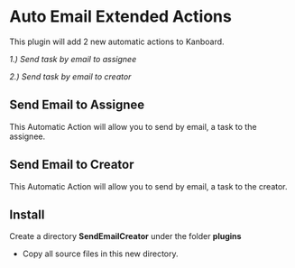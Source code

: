 # Auto Email Extended Actions
This plugin will add 2 new automatic actions to Kanboard.

*1.) Send task by email to assignee*

*2.) Send task by email to creator*

## Send Email to Assignee

This Automatic Action will allow you to send by email, a task to the assignee.

## Send Email to Creator

This Automatic Action will allow you to send by email, a task to the creator.

## Install
Create a directory **SendEmailCreator** under the folder **plugins**
- Copy all source files in this new directory.

